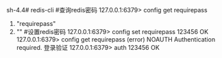 sh-4.4# redis-cli
#查询redis密码
127.0.0.1:6379> config get requirepass
1) "requirepass"
2) ""
#设置redis密码
127.0.0.1:6379> config set requirepass 123456
OK
127.0.0.1:6379> config get requirepass
(error) NOAUTH Authentication required.
登录验证
127.0.0.1:6379> auth 123456
OK
